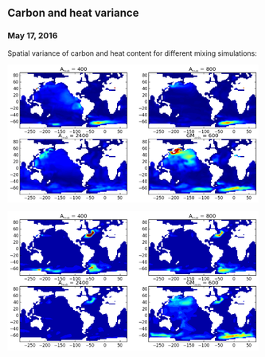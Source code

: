 ## Carbon and heat variance 
### May 17, 2016

Spatial variance of carbon and heat content for different mixing simulations:

![](figures/carbon_variance.png)

![](figures/heat_variance.png)
